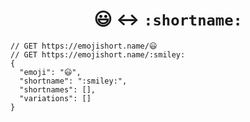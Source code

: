 <h1 align="center"> 😃 ↔ <code>:shortname:</code> </h1>
<pre lang="js"><code >// GET https://emojishort.name/😃
// GET https://emojishort.name/:smiley:
{
  "emoji": "😃",
  "shortname": ":smiley:",
  "shortnames": [],
  "variations": []
}
</code></pre>
